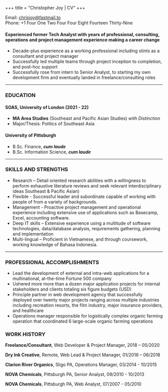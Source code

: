 +++
title = "Christopher Joy | CV"
+++

<!-- ## CV -->

Email: [chrisjoy@fastmail.to](mailto:chrisjoy@fastmail.to)  
Phone: +1 Four One Two Four Four Eight Fourteen Thirty-Nine

#### Experienced former Tech Analyst with years of professional, consulting, operations and project management experience making a career change

* Decade-plus experience as a working professional including stints as a consultant and project manager
* Successfully led multiple teams through project inception to completion, and post-hoc support
* Successfully rose from intern to Senior Analyst, to starting my own development firm and eventually landed in freelance/consulting roles

---

### EDUCATION

#### SOAS, University of London (2021 - 22)

* **MA Area Studies** (Southeast and Pacific Asian Studies) *with Distinction*
* Major/Thesis: Politics of Southeast Asia

#### University of Pittsburgh

* B.Sc. Finance, ***cum laude***
* B.Sc. Information Science, ***cum laude***

---

### SKILLS AND STRENGTHS

* Research – Detail oriented research abilities with a willingness to perform exhaustive literature reviews and seek relevant interdisciplinary ideas Southeast & Pacific Asian)
* Flexible - Successful leader and subordinate capable of working with people of from a variety of backgrounds.
* Management - Proactive project management and operational experience including extensive use of applications such as Basecamp, Excel, accounting software.
* Deep IT skills – Extensive experience using a multitude of software technologies, data/database analysis, requirements gathering, planning and implementation
* Multi-lingual – Proficient in Vietnamese, and through coursework, working knowledge of Bahasa Indonesia.

---

### PROFESSIONAL ACCOMPLISHMENTS

* Lead the development of external and intra-web applications for a multinational, at-the-time Fortune 500 company
* Ushered more more than a dozen major application projects for internal stakeholders and clients totaling six figure budgets (USD)
* Principle partner in web development agency that successfully deployed over twenty major projects ranging across multiple industries including recreation resorts, the film industry, major insurance providers, and healthcare
* Operations manager responsible for logistically complex organic farming operation that coordinated 6 large-scale organic farming operations

### WORK HISTORY

**Freelance/Consultant**, Web Developer & Project Manager, 2018 – 05/2020

**Dry Ink Creative**, Remote, Web Lead & Project Manager, 01/2016 – 06/2018

**Clarion River Organics**, Sligo PA, Operations Manager, 03/2014 - 10/2015

**NOVA Chemicals**, Pittsburgh PA, Senior Analyst, 09/2010 - 10/2013

**NOVA Chemicals**, Pittsburgh PA, Web Analyst, 07/2007 - 05/2010
